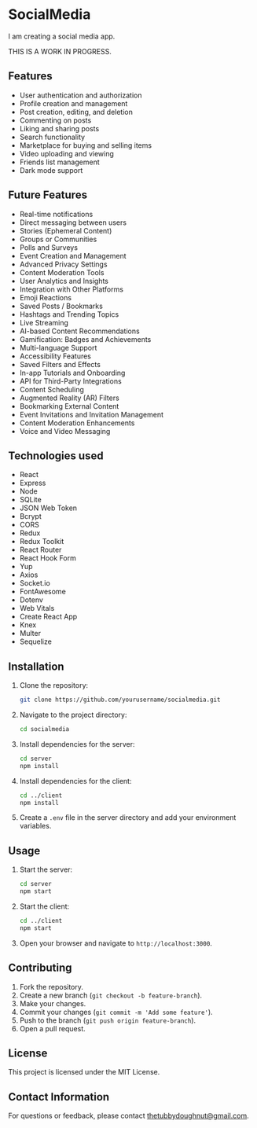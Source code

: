 # SocialMedia

I am creating a social media app.

THIS IS A WORK IN PROGRESS.

## Features
- User authentication and authorization
- Profile creation and management
- Post creation, editing, and deletion
- Commenting on posts
- Liking and sharing posts
- Search functionality
- Marketplace for buying and selling items
- Video uploading and viewing
- Friends list management
- Dark mode support

## Future Features
- Real-time notifications
- Direct messaging between users
- Stories (Ephemeral Content)
- Groups or Communities
- Polls and Surveys
- Event Creation and Management
- Advanced Privacy Settings
- Content Moderation Tools
- User Analytics and Insights
- Integration with Other Platforms
- Emoji Reactions
- Saved Posts / Bookmarks
- Hashtags and Trending Topics
- Live Streaming
- AI-based Content Recommendations
- Gamification: Badges and Achievements
- Multi-language Support
- Accessibility Features
- Saved Filters and Effects
- In-app Tutorials and Onboarding
- API for Third-Party Integrations
- Content Scheduling
- Augmented Reality (AR) Filters
- Bookmarking External Content
- Event Invitations and Invitation Management
- Content Moderation Enhancements
- Voice and Video Messaging

## Technologies used
- React
- Express
- Node
- SQLite
- JSON Web Token
- Bcrypt
- CORS
- Redux
- Redux Toolkit
- React Router
- React Hook Form
- Yup
- Axios
- Socket.io
- FontAwesome
- Dotenv
- Web Vitals
- Create React App
- Knex
- Multer
- Sequelize

## Installation
1. Clone the repository:
    ```bash
    git clone https://github.com/yourusername/socialmedia.git
    ```
2. Navigate to the project directory:
    ```bash
    cd socialmedia
    ```
3. Install dependencies for the server:
    ```bash
    cd server
    npm install
    ```
4. Install dependencies for the client:
    ```bash
    cd ../client
    npm install
    ```
5. Create a `.env` file in the server directory and add your environment variables.

## Usage
1. Start the server:
    ```bash
    cd server
    npm start
    ```
2. Start the client:
    ```bash
    cd ../client
    npm start
    ```
3. Open your browser and navigate to `http://localhost:3000`.

## Contributing
1. Fork the repository.
2. Create a new branch (`git checkout -b feature-branch`).
3. Make your changes.
4. Commit your changes (`git commit -m 'Add some feature'`).
5. Push to the branch (`git push origin feature-branch`).
6. Open a pull request.

## License
This project is licensed under the MIT License.

## Contact Information
For questions or feedback, please contact thetubbydoughnut@gmail.com.